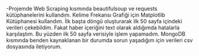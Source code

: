 
-Projemde Web Scraping kısmında beautifulsoup ve requests kütüphanelerini kullandım. Kelime Frekansı Grafiği için Matplotlib Kütüphanesi kullandım. İlk başta döngü oluşturarak ilk 50 sayfa içindeki verileri çekebildim. Fakat haber içeriğini text olarak aldığımda hatalarla karşılaştım. Bu yüzden ilk 50 sayfa verisiyle işlem yapamadım. MongoDB kısmında benden kaynaklanan bir durumda sorun yaşadığım için verileri csv dosyasında iletiyorum. 
